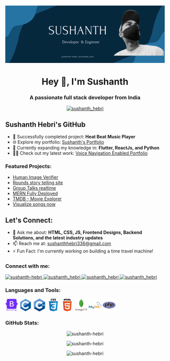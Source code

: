 ![MasterHead](sushanth-render.png)

<h1 align="center">Hey 👋, I'm Sushanth</h1>
<h3 align="center">A passionate full stack developer from India</h3>

<p align="center">
  <a href="https://twitter.com/sushanth_hebri" target="_blank">
    <img src="https://img.shields.io/twitter/follow/sushanth_hebri?logo=twitter&style=for-the-badge" alt="sushanth_hebri" />
  </a>
</p>

## Sushanth Hebri's GitHub

- 🔭 Successfully completed project: **Heat Beat Music Player**
- 🌐 Explore my portfolio: [Sushanth's Portfolio](https://sushanth-hebri.onrender.com/)
- 🌱 Currently expanding my knowledge in: **Flutter, ReactJs, and Python**
- 👨‍💻 Check out my latest work: [Voice Navigation Enabled Portfolio](https://sushanth-hebri.onrender.com/)

### Featured Projects:
- [Human Image Verifier](https://hebris-human-validations.onrender.com/)
- [Rounds story telling site](https://rounds.onrender.com/)
- [Group Talks realtime](https://group-talkk.onrender.com/)
- [MERN Fully Deployed](https://sushanth-auth.onrender.com/sign-in/)
- [TMDB - Movie Explorer](https://sushanth-hebri.github.io/TMDB-API-INTEGRATION/)
- [Visualize songs now](https://sushanth-hebri.github.io/Visualize-songs/)

## Let's Connect:
- 💬 Ask me about: **HTML, CSS, JS, Frontend Designs, Backend Solutions, and the latest industry updates**
- 📫 Reach me at: [sushanthhebri336@gmail.com](mailto:sushanthhebri336@gmail.com)
- ⚡ Fun Fact: I'm currently working on building a time travel machine!

### Connect with me:
<p align="left">
  <a href="https://codepen.io/sushanth-hebri" target="_blank">
    <img src="https://raw.githubusercontent.com/rahuldkjain/github-profile-readme-generator/master/src/images/icons/Social/codepen.svg" alt="sushanth-hebri" height="30" width="40" />
  </a>
  <a href="https://twitter.com/sushanth_hebri" target="_blank">
    <img src="https://raw.githubusercontent.com/rahuldkjain/github-profile-readme-generator/master/src/images/icons/Social/twitter.svg" alt="sushanth_hebri" height="30" width="40" />
  </a>
  <a href="https://linkedin.com/in/sushanth_hebri" target="_blank">
    <img src="https://raw.githubusercontent.com/rahuldkjain/github-profile-readme-generator/master/src/images/icons/Social/linked-in-alt.svg" alt="sushanth_hebri" height="30" width="40" />
  </a>
  <a href="https://www.leetcode.com/sushanth_hebri" target="_blank">
    <img src="https://raw.githubusercontent.com/rahuldkjain/github-profile-readme-generator/master/src/images/icons/Social/leet-code.svg" alt="sushanth_hebri" height="30" width="40" />
  </a>
</p>

### Languages and Tools:
<p align="left">
  <img src="https://raw.githubusercontent.com/devicons/devicon/master/icons/bootstrap/bootstrap-plain-wordmark.svg" alt="bootstrap" width="40" height="40"/>
  <img src="https://raw.githubusercontent.com/devicons/devicon/master/icons/c/c-original.svg" alt="c" width="40" height="40"/>
  <img src="https://raw.githubusercontent.com/devicons/devicon/master/icons/cplusplus/cplusplus-original.svg" alt="cplusplus" width="40" height="40"/>
  <img src="https://raw.githubusercontent.com/devicons/devicon/master/icons/css3/css3-original-wordmark.svg" alt="css3" width="40" height="40"/>
  <img src="https://raw.githubusercontent.com/devicons/devicon/master/icons/html5/html5-original-wordmark.svg" alt="html5" width="40" height="40"/>
  <img src="https://raw.githubusercontent.com/devicons/devicon/master/icons/mongodb/mongodb-original-wordmark.svg" alt="mongodb" width="40" height="40"/>
  <img src="https://raw.githubusercontent.com/devicons/devicon/master/icons/mysql/mysql-original-wordmark.svg" alt="mysql" width="40" height="40"/>
  <img src="https://raw.githubusercontent.com/devicons/devicon/master/icons/php/php-original.svg" alt="php" width="40" height="40"/>
</p>

### GitHub Stats:
<p align="center">
  <img src="https://github-readme-stats.vercel.app/api/top-langs?username=sushanth-hebri&show_icons=true&locale=en&layout=compact" alt="sushanth-hebri" />
</p>

<p align="center">
  <img src="https://github-readme-stats.vercel.app/api?username=sushanth-hebri&show_icons=true&locale=en" alt="sushanth-hebri" />
</p>

<p align="center">
  <img src="https://github-readme-streak-stats.herokuapp.com/?user=sushanth-hebri" alt="sushanth-hebri" />
</p>
